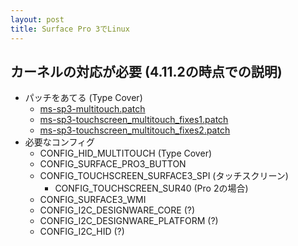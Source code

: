 ```yaml
---
layout: post
title: Surface Pro 3でLinux
---
```


## カーネルの対応が必要 (4.11.2の時点での説明)

- パッチをあてる (Type Cover)
  - [ms-sp3-multitouch.patch](ms-sp3-multitouch.patch)
  - [ms-sp3-touchscreen_multitouch_fixes1.patch](ms-sp3-touchscreen_multitouch_fixes1.patch)
  - [ms-sp3-touchscreen_multitouch_fixes2.patch](ms-sp3-touchscreen_multitouch_fixes2.patch)
- 必要なコンフィグ
  - CONFIG_HID_MULTITOUCH (Type Cover)
  - CONFIG_SURFACE_PRO3_BUTTON
  - CONFIG_TOUCHSCREEN_SURFACE3_SPI (タッチスクリーン)
    - CONFIG_TOUCHSCREEN_SUR40 (Pro 2の場合)
  - CONFIG_SURFACE3_WMI
  - CONFIG_I2C_DESIGNWARE_CORE (?)
  - CONFIG_I2C_DESIGNWARE_PLATFORM (?)
  - CONFIG_I2C_HID (?)
